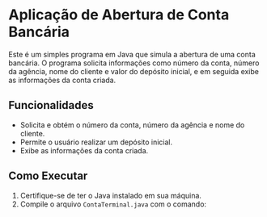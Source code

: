 # Aplicação de Abertura de Conta Bancária

Este é um simples programa em Java que simula a abertura de uma conta bancária. O programa solicita informações como número da conta, número da agência, nome do cliente e valor do depósito inicial, e em seguida exibe as informações da conta criada.

## Funcionalidades

- Solicita e obtém o número da conta, número da agência e nome do cliente.
- Permite o usuário realizar um depósito inicial.
- Exibe as informações da conta criada.

## Como Executar

1. Certifique-se de ter o Java instalado em sua máquina.
2. Compile o arquivo `ContaTerminal.java` com o comando:
